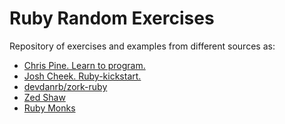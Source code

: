 Ruby Random Exercises
=====================

Repository of exercises and examples from different sources as:

- [Chris Pine. Learn to program. ](https://pine.fm/LearnToProgram/ )
- [Josh Cheek. Ruby-kickstart.](https://github.com/JoshCheek/ruby-kickstart)
- [devdanrb/zork-ruby](https://github.com/devdanrb/zork-ruby)
- [Zed Shaw](http://learnrubythehardway.org/book/)
- [Ruby Monks](http://rubymonk.com/learning/books/)